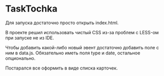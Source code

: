 # TaskTochka

Для запуска достаточно просто открыть index.html.

В проекте решил использовать чистый CSS из-за проблем с LESS-ом при запуске не из IDE. 

Чтобы добавить какой-либо новый эвент достаточно добавить поле с ним в data.js. Обязательно иметь поля type и date, остальное опционально. 

Постарался все оформить в виде списка карточек.
